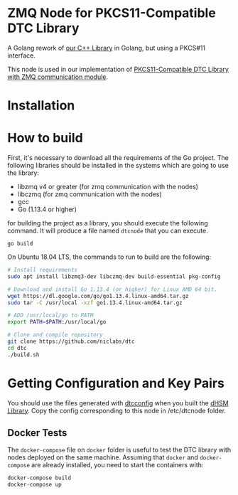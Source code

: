 # ZMQ Node for  PKCS11-Compatible DTC Library

A Golang rework of [our C++ Library](https://github.com/niclabs/tchsm-libdtc) in Golang, but using a PKCS#11 interface.

This node is used in our implementation of [PKCS11-Compatible DTC Library with ZMQ communication module](https://github.com/niclabs/dtc).


# Installation

# How to build

First, it's necessary to download all the requirements of the Go project. The following libraries should be installed in the systems which are going to use the library:

* libzmq v4 or greater (for zmq communication with the nodes)
* libczmq (for zmq communication with the nodes)
* gcc
* Go (1.13.4 or higher)

for building the project as a library, you should execute the following command. It will produce a file named `dtcnode` that you can execute.

`go build`

On Ubuntu 18.04 LTS, the commands to run to build are the following:

```bash
# Install requirements
sudo apt install libzmq3-dev libczmq-dev build-essential pkg-config

# Download and install Go 1.13.4 (or higher) for Linux AMD 64 bit.
wget https://dl.google.com/go/go1.13.4.linux-amd64.tar.gz
sudo tar -C /usr/local -xzf go1.13.4.linux-amd64.tar.gz

# ADD /usr/local/go to PATH
export PATH=$PATH:/usr/local/go

# Clone and compile repository
git clone https://github.com/niclabs/dtc
cd dtc
./build.sh
```

# Getting Configuration and Key Pairs

You should use the files generated with [dtcconfig](https://github.com/niclabs/dtcconfig) 
when you built the [dHSM Library](https://github.com/niclabs/dtc). Copy the config corresponding to this node in
/etc/dtcnode folder.

## Docker Tests

The `docker-compose` file on `docker` folder is useful to test the DTC library with nodes deployed on the same machine. Assuming that `docker` and `docker-compose` are already installed, you need to start the containers with:

```bash
docker-compose build
docker-compose up
```
